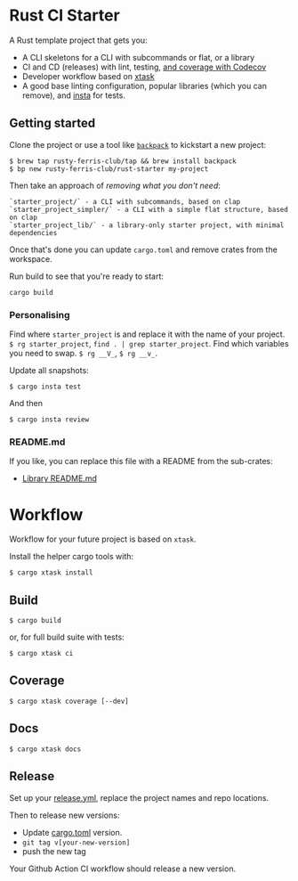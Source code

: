 
# Rust CI Starter

A Rust template project that gets you:

* A CLI skeletons for a CLI with subcommands or flat, or a library
* CI and CD (releases) with lint, testing, [and coverage with Codecov](https://blog.rng0.io/how-to-do-code-coverage-in-rust)
* Developer workflow based on [xtask](https://github.com/matklad/cargo-xtask)
* A good base linting configuration, popular libraries (which you can remove), and [insta](https://insta.rs) for tests.



## Getting started

Clone the project or use a tool like [`backpack`](https://github.com/rusty-ferris-club/backpack) to kickstart a new project:

```
$ brew tap rusty-ferris-club/tap && brew install backpack
$ bp new rusty-ferris-club/rust-starter my-project
```

Then take an approach of _removing what you don't need_:

```
`starter_project/` - a CLI with subcommands, based on clap
`starter_project_simpler/` - a CLI with a simple flat structure, based on clap
`starter_project_lib/` - a library-only starter project, with minimal dependencies
```
Once that's done you can update `cargo.toml` and remove crates from the workspace.

Run build to see that you're ready to start:

```
cargo build
```

### Personalising

Find where `starter_project` is and replace it with the name of your project. `$ rg starter_project`, `find . | grep starter_project`.
Find which variables you need to swap. `$ rg __V_`, `$ rg __v_`.
  
Update all snapshots:

```
$ cargo insta test
```
And then

```
$ cargo insta review
````

### README.md

If you like, you can replace this file with a README from the sub-crates:
* [Library README.md](starter_project_lib/README.md)


# Workflow

Workflow for your future project is based on `xtask`.

Install the helper cargo tools with:

```
$ cargo xtask install
```

## Build

```
$ cargo build
```

or, for full build suite with tests:

```
$ cargo xtask ci
```

## Coverage

```
$ cargo xtask coverage [--dev]
```

## Docs

```
$ cargo xtask docs
```

## Release

Set up your [release.yml](.github/workflows/release.yml), replace the project names and repo locations.

Then to release new versions:

* Update [cargo.toml](starter_project/Cargo.toml) version.
* `git tag v[your-new-version]`
* push the new tag

Your Github Action CI workflow should release a new version.

